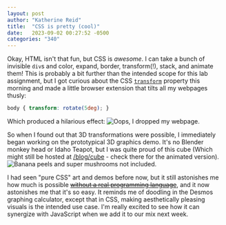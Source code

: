 ```yaml
---
layout: post
author: "Katherine Reid"
title:  "CSS is pretty (cool)"
date:   2023-09-02 00:27:52 -0500
categories: "340"
---
```

Okay, HTML isn't that fun, but CSS is _awesome_. I can take a bunch of invisible `div`s and color, expand, border, transform(!), stack, and animate them! This is probably a bit further than the intended scope for this lab assignment, but I got curious about the CSS [`transform`](https://developer.mozilla.org/en-US/docs/Web/CSS/transform) property this morning and made a little browser extension that tilts all my webpages thusly:
```css
body { transform: rotate(5deg); }
```

Which produced a hilarious effect:
![Oops, I dropped my webpage.]({{site.baseurl}}/assets/images/tilted_webpage.png)

So when I found out that 3D transformations were possible, I immediately began working on the prototypical 3D graphics demo. It's no Blender monkey head or Idaho Teapot, but I was quite proud of this cube (Which might still be hosted at [/blog/cube]({{site.baseurl}}/cube) - check there for the animated version).
![Banana peels and super mushrooms not included.]({{site.baseurl}}/assets/images/rotating_cube.png)

I had seen "pure CSS" art and demos before now, but it still astonishes me how much is possible ~~[without a real programming language](https://jsfiddle.net/Camilo/eQyBa/)~~, and it now astonishes me that it's so easy. It reminds me of doodling in the Desmos graphing calculator, except that in CSS, making aesthetically pleasing visuals is the intended use case. I'm really excited to see how it can synergize with JavaScript when we add it to our mix next week.
